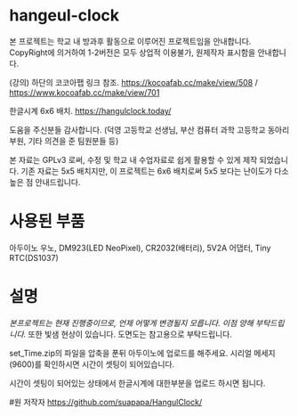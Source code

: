 # hangeul-clock

본 프로젝트는 학교 내 방과후 활동으로 이루어진 프로젝트임을 안내합니다.
CopyRight에 의거하여 1-2버전은 모두 상업적 이용불가, 원제작자 표시함을 안내합니다.

(강의) 하단의 코코아팹 링크 참조.
https://kocoafab.cc/make/view/508 / https://www.kocoafab.cc/make/view/701

한글시계 6x6 배치.
https://hangulclock.today/

도움을 주신분들 감사합니다. (덕영 고등학교 선생님, 부산 컴퓨터 과학 고등학교 동아리 부원, 기타 의견을 준 팀원분들 등)

본 자료는 GPLv3 로써, 수정 및 학교 내 수업자료로 쉽게 활용할 수 있게 제작 되었습니다.
기존 자료는 5x5 배치지만, 이 프로젝트는 6x6 배치로써 5x5 보다는 난이도가 다소 높은 점 안내드립니다.

# 사용된 부품
아두이노 우노,
DM923(LED NeoPixel),
CR2032(배터리),
5V2A 어댑터,
Tiny RTC(DS1037)

# 설명
*본프로젝트는 현재 진행중이므로, 언제 어떻게 변경될지 모릅니다. 이점 양해 부탁드립니다.*
또한 빛샘 현상이 있습니다. 도면도는 참고용으로 부탁드립니다.


set_Time.zip의 파일을 압축을 푼뒤 아두이노에 업로드를 해주세요.
시리얼 메세지(9600)를 확인하시면 시간이 셋팅이 되어있습니다.

시간이 셋팅이 되어있는 상태에서 한글시계에 대한부분을 업로드 하시면 됩니다.

#원 저작자
https://github.com/suapapa/HangulClock/
